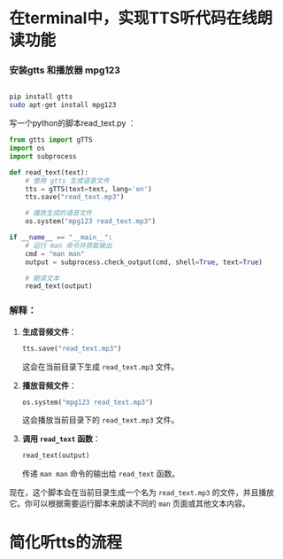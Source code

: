# 在terminal中，实现TTS听代码在线朗读功能

### 安装gtts 和播放器 mpg123

```bash

pip install gtts
sudo apt-get install mpg123

```

写一个python的脚本read_text.py ：

```python
from gtts import gTTS
import os
import subprocess

def read_text(text):
    # 使用 gtts 生成语音文件
    tts = gTTS(text=text, lang='en')
    tts.save("read_text.mp3")

    # 播放生成的语音文件
    os.system("mpg123 read_text.mp3")

if __name__ == "__main__":
    # 运行 man 命令并获取输出
    cmd = "man man"
    output = subprocess.check_output(cmd, shell=True, text=True)

    # 朗读文本
    read_text(output)
```

### 解释：

1. **生成音频文件**：
   ```python
   tts.save("read_text.mp3")
   ```
   这会在当前目录下生成 `read_text.mp3` 文件。

2. **播放音频文件**：
   ```python
   os.system("mpg123 read_text.mp3")
   ```
   这会播放当前目录下的 `read_text.mp3` 文件。

3. **调用 `read_text` 函数**：
   ```python
   read_text(output)
   ```
   传递 `man man` 命令的输出给 `read_text` 函数。

现在，这个脚本会在当前目录生成一个名为 `read_text.mp3` 的文件，并且播放它。你可以根据需要运行脚本来朗读不同的 `man` 页面或其他文本内容。

# 简化听tts的流程
